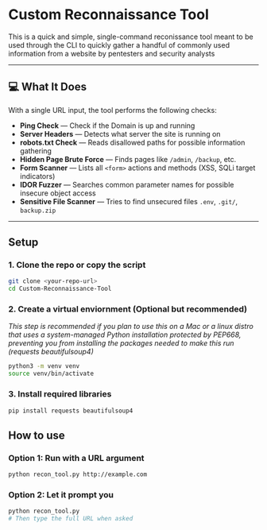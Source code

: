 # Custom Reconnaissance Tool

This is a quick and simple, single-command reconissance tool meant to be used through the CLI to quickly gather a handful of commonly used information from a website by pentesters and security analysts

---

## 💻 What It Does

With a single URL input, the tool performs the following checks:

- **Ping Check** — Check if the Domain is up and running
- **Server Headers** — Detects what server the site is running on
- **robots.txt Check** — Reads disallowed paths for possible information gathering
- **Hidden Page Brute Force** — Finds pages like `/admin`, `/backup`, etc.
- **Form Scanner** — Lists all `<form>` actions and methods (XSS, SQLi target indicators)
- **IDOR Fuzzer** — Searches common parameter names for possible insecure object access
- **Sensitive File Scanner** — Tries to find unsecured files `.env`, `.git/`, `backup.zip`

---

## Setup

### 1. Clone the repo or copy the script
```bash
git clone <your-repo-url>
cd Custom-Reconnaissance-Tool
```
### 2. Create a virtual enviornment (Optional but recommended)
*This step is recommended if you plan to use this on a Mac or a linux distro that uses a system-managed Python installation protected by PEP668, preventing you from installing the packages needed to make this run (requests beautifulsoup4)*

```bash
python3 -m venv venv
source venv/bin/activate
```

### 3. Install required libraries
```bash
pip install requests beautifulsoup4
```

## How to use

### Option 1: Run  with a URL argument
```bash
python recon_tool.py http://example.com
```
### Option 2: Let it prompt you
```bash
python recon_tool.py
# Then type the full URL when asked
```
